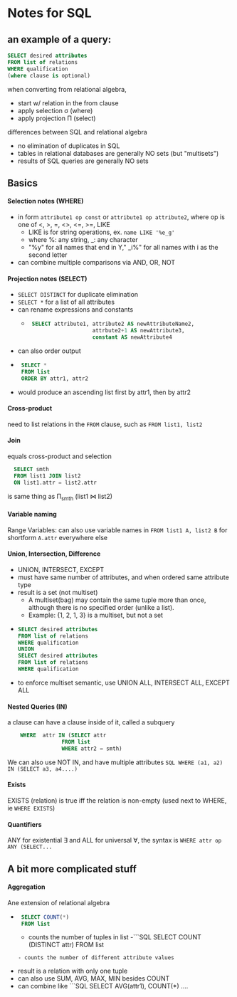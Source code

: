 # Notes for SQL

## an example of a query: 
``` SQL
SELECT desired attributes
FROM list of relations
WHERE qualification
(where clause is optional)
```

when converting from relational algebra, 
 - start w/ relation in the from clause
 - apply selection &sigma; (where)
 - apply projection &Pi; (select)
 
 differences between SQL and relational algebra
 - no elimination of duplicates in SQL
 - tables in relational databases are generally NO sets (but "multisets")
 - results of SQL queries are generally NO sets
## Basics
#### Selection notes (WHERE)
- in form `attribute1 op const` or `attribute1 op attribute2`, where op is one of <, >, =, <>, <=, >=, LIKE
  - LIKE is for string operations, ex. `name LIKE '%e_g'`
  - where %: any string, \_: any character
  - "%y" for all names that end in Y," \_i%" for all names with i as the second letter
- can combine multiple comparisons via AND, OR, NOT 
#### Projection notes (SELECT)
- `SELECT DISTINCT` for duplicate elimination
- `SELECT *` for a list of all attributes
- can rename expressions and constants
  - ``` SQL
     SELECT attribute1, attribute2 AS newAttributeName2,
                        attrbute2+1 AS newAttribute3,
                        constant AS newAttribute4
    ```
- can also order output
 - ``` SQL
    SELECT *
    FROM list 
    ORDER BY attr1, attr2
   ```
 - would produce an ascending list first by attr1, then by attr2
 #### Cross-product
 need to list relations in the `FROM` clause, such as `FROM list1, list2`
 #### Join
 equals cross-product and selection
 ``` SQL
   SELECT smth
   FROM list1 JOIN list2
   ON list1.attr = list2.attr
   ```
 is same thing as &Pi;<sub>smth</sub>  (list1 &bowtie; list2) 
#### Variable naming
Range Variables: can also use variable names in `FROM list1 A, list2 B` for shortform `A.attr` everywhere else
#### Union, Intersection, Difference
- UNION, INTERSECT, EXCEPT
- must have same number of attributes, and when ordered same attribute type 
- result is a set (not multiset)
  - A multiset(bag) may contain the same tuple more than once, although there is no specified order (unlike a list). 
  - Example: {1, 2, 1, 3} is a multiset, but not a set
- ``` SQL
  SELECT desired attributes
  FROM list of relations
  WHERE qualification
  UNION
  SELECT desired attributes
  FROM list of relations
  WHERE qualification
  ```
- to enforce multiset semantic, use UNION ALL, INTERSECT ALL, EXCEPT ALL

#### Nested Queries (IN)
a clause can have a clause inside of it, called a subquery
``` SQL
    WHERE  attr IN (SELECT attr 
                 FROM list 
                 WHERE attr2 = smth)
```
We can also use NOT IN, and have multiple attributes ```SQL WHERE (a1, a2) IN (SELECT a3, a4....)```

#### Exists
EXISTS (relation) is true iff the relation is non-empty
(used next to WHERE, ie `WHERE EXISTS`)

#### Quantifiers 
ANY for existential &exist; and ALL for universal &forall;, the syntax is `WHERE attr op ANY (SELECT...`

## A bit more complicated stuff
#### Aggregation
Ane extension of relational algebra
- ```SQL
   SELECT COUNT(*)
   FROM list
  ```
  - counts the number of tuples in list
-```SQL
   SELECT COUNT (DISTINCT attr)
   FROM list
  ``` 
  - counts the number of different attribute values
- result is a relation with only one tuple
- can also use SUM, AVG, MAX, MIN besides COUNT 
- can combine like ```SQL
SELECT AVG(attr1), COUNT(*) ....
``` to give a two tuple result
  
